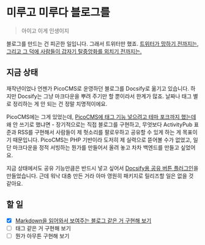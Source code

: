 # 미루고 미루다 블로그를

> 아이고 이게 인생이지

블로그를 만드는 건 피곤한 일입니다. 그래서 트위터만 했죠. [트위터가 망하기 전까지는,](https://edition.cnn.com/2022/11/09/tech/elon-musk-twitter-layoffs-india-africa-hnk-intl/index.html) [그리고 그 덕에 사람들이 갑자기 탈중앙화를 외치기 전까지는.](https://edition.cnn.com/2022/11/05/tech/mastodon/index.html)

## 지금 상태

재작년이었나 언젠가 PicoCMS로 운영하던 블로그를 Docsify로 옮기고 있습니다. 하지만 Docsify는 그냥 마크다운을 뿌려 주기만 할 뿐이라서 한계가 많죠. 날짜나 태그 별로 정리하는 게 안 되는 건 정말 치명적이에요.

PicoCMS에는 그게 있었는데, [PicoCMS에 태그 기능 넣으려고 테마 포크까지 했는데](/diary/2019/09/03/new-pico-theme.md) 왜 안 쓰기로 했냐면 - 장기적으로는 직접 블로그를 구현하고, 무엇보다 ActivityPub 표준과 RSS를 구현해서 사람들이 제 헛소리를 팔로우하고 공유할 수 있게 하는 게 목표이기 때문입니다. PicoCMS는 PHP 기반이라 도저히 제 실력으로 뜯어볼 수가 없었고, 일단 마크다운을 정적 서빙하는 뭔가를 만들어서 올려 놓고 차차 백엔드를 만들고 싶었어요.

지금 상태에서도 공유 기능만큼은 반드시 넣고 싶어서 [Docsify용 공유 버튼 플러그인](https://github.com/Heartade/docsify-share)을 만들었습니다. 근데 워낙 대충 만든 거라 아마 영원히 패키지로 릴리즈할 일은 없을 것 같아요.

## 할 일

* [x] [Markdown을 읽어와서 보여주는 블로그 같은 거 구현해 보기](https://github.com/Heartade/heartade-blog)
* [ ] 태그 같은 거 구현해 보기
* [ ] 뭔가 아무튼 구현해 보기
